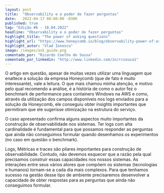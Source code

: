 ```yaml
---
layout: post 
title:  "Observability e o poder de fazer perguntas"
date:   2022-04-17 08:00:00 -0300
published: true
tag: "Edição #6 - 18.04.2022"
headline: "Observability e o poder de fazer perguntas"
highlight_title: "The power of asking questions"
highlight_url: "https://www.honeycomb.io/blog/observability-power-of-asking-questions/"
highlight_autor: "Vlad Ionescu"
image: /images/ask_guide.png
comentado_por: "Ricardo Coelho de Sousa"
comentado_por_linkedin: "http://www.linkedin.com/in/rcsousa1"
---
```

O artigo em questão, apesar de muitas vezes utilizar uma linguagem que enaltece a solução da empresa Honeycomb (que de fato é muito interessante), vale a leitura. O que mais chamou minha atenção, e motivo pelo qual recomendo a análise, é a história de como o autor fez o benchmark de performance para containers Windows na AWS e como, através da utilização dos campos disponíveis nos logs enviados para a solução da Honeycomb, ele conseguiu obter insights importantes que permitiram que ele sugerisse otimização na estrutura do serviço.
    
O caso apresentado confirma alguns aspectos muito importantes da construção de observabilidade nos sistemas. Ter logs com alta cardinalidade é fundamental para que possamos responder as perguntas que ainda não conseguimos formular quando desenhamos os experimentos (no caso em questão o benchmark).
    
Logs, Métricas e traces são pilares importantes para construção de observabilidade. Contudo, não devemos esquecer que a razão pela qual precisamos construir essas capacidades nos nossos sistemas. As interações entre seus vários atores que compõem os sistemas (tecnologias e humanos) tornam-se a cada dia mais complexos. Para que tenhamos sucesso na gestão desse tipo de ambiente precisaremos desenvolver a capacidade de obter respostas para as perguntas que ainda não conseguimos formular.